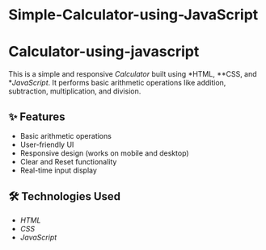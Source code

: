# Simple-Calculator-using-JavaScript
# Calculator-using-javascript
This is a simple and responsive *Calculator* built using *HTML, **CSS, and **JavaScript*. It performs basic arithmetic operations like addition, subtraction, multiplication, and division.
## ✨ Features
- Basic arithmetic operations
- User-friendly UI
- Responsive design (works on mobile and desktop)
- Clear and Reset functionality
- Real-time input display

## 🛠 Technologies Used

- *HTML*
- *CSS*
- *JavaScript*
